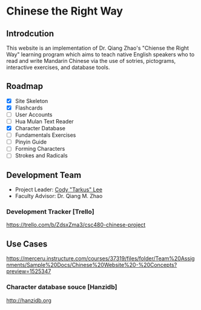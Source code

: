# Chinese the Right Way

## Introdcution
This website is an implementation of Dr. Qiang Zhao's "Chiense the Right Way" learning 
program which aims to teach native English speakers who to read and write Mandarin Chinese via the use of 
sotries, pictograms, interactive exercises, and database tools.

## Roadmap
* [X]   Site Skeleton
* [X]   Flashcards
* [ ]   User Accounts
* [ ]   Hua Mulan Text Reader
* [X]   Character Database
* [ ]   Fundamentals Exercises
* [ ]   Pinyin Guide
* [ ]   Forming Characters
* [ ]   Strokes and Radicals

## Development Team
*   Project Leader: [Cody "Tarkus" Lee](blacktarkus.github.io)
*   Faculty Advisor: Dr. Qiang M. Zhao

### Development Tracker [Trello]
https://trello.com/b/ZdsxZma3/csc480-chinese-project

## Use Cases
https://merceru.instructure.com/courses/37319/files/folder/Team%20Assignments/Sample%20Docs/Chinese%20Website%20-%20Concepts?preview=1525347

### Character database souce [Hanzidb]
http://hanzidb.org
